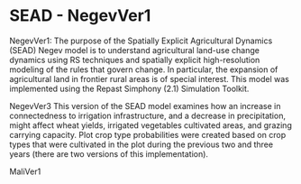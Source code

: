 # SEAD - NegevVer1
NegevVer1:
The purpose of the Spatially Explicit Agricultural Dynamics (SEAD) Negev model is to understand agricultural land-use change dynamics using RS techniques and spatially explicit high-resolution modeling of the rules that govern change. In particular, the expansion of agricultural land in frontier rural areas is of special interest. 
This model was implemented using the Repast  Simphony (2.1) Simulation Toolkit.

NegevVer3
This version of the SEAD model examines how an increase in connectedness to irrigation infrastructure, and a decrease in precipitation, might affect wheat yields, irrigated vegetables cultivated areas, and grazing carrying capacity.  Plot crop type probabilities were created based on crop types that were cultivated in the plot during the previous two and three years (there are two versions of this implementation).

MaliVer1

